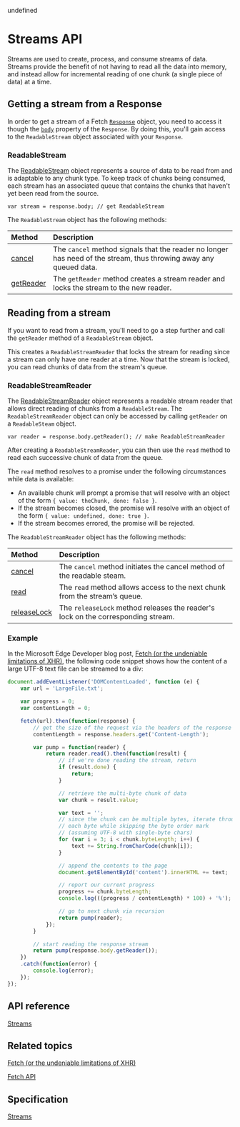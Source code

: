 undefined
# Streams API

Streams are used to create, process, and consume streams of data. Streams provide the benefit of not having to read all the data into memory, and instead allow for incremental reading of one chunk (a single piece of data) at a time.



## Getting a stream from a Response

In order to get a stream of a Fetch [`Response`](https://msdn.microsoft.com/library/mt718790) object, you need to access it though the [`body`](https://msdn.microsoft.com/library/mt709131) property of the `Response`. By doing this, you'll gain access to the `ReadableStream` object associated with your `Response`.


### ReadableStream
The [ReadableStream](https://msdn.microsoft.com/library/mt709013) object represents a source of data to be read from and is adaptable to any chunk type. To keep track of chunks being consumed, each stream has an associated queue that contains the chunks that haven't yet been read from the source.

```
var stream = response.body; // get ReadableStream
```

The `ReadableStream` object has the following methods:

Method | Description
:----- | :-------
[cancel](https://msdn.microsoft.com/library/mt709012) | The `cancel` method signals that the reader no longer has need of the stream, thus throwing away any queued data.
[getReader](https://msdn.microsoft.com/library/mt709014) | The `getReader` method creates a stream reader and locks the stream to the new reader.

## Reading from a stream

If you want to read from a stream, you'll need to go a step further and call the `getReader` method of a `ReadableStream` object.

This creates a `ReadableStreamReader` that locks the stream for reading since a stream can only have one reader at a time. Now that the stream is locked, you can read chunks of data from the stream's queue.


### ReadableStreamReader
The [ReadableStreamReader](https://msdn.microsoft.com/library/mt709009) object represents a readable stream reader that allows direct reading of chunks from a `ReadableStream`. The `ReadableStreamReader` object can only be accessed by calling `getReader` on a `ReadableSteam` object.

```
var reader = response.body.getReader(); // make ReadableStreamReader
```

After creating a `ReadableStreamReader`, you can then use the `read` method to read each successive chunk of data from the queue.

The `read` method resolves to a promise under the following circumstances while data is available:
- An available chunk will prompt a promise that will resolve with an object of the form ``{ value: theChunk, done: false }``.
- If the stream becomes closed, the promise will resolve with an object of the form ``{ value: undefined, done: true }``.
- If the stream becomes errored, the promise will be rejected.

The `ReadableStreamReader` object has the following methods:

Method | Description
:----- | :-------
[cancel](https://msdn.microsoft.com/library/mt709008) | The `cancel` method initiates the cancel method of the readable steam.
[read](https://msdn.microsoft.com/library/mt709010) | The `read` method allows access to the next chunk from the stream’s queue.
[releaseLock](https://msdn.microsoft.com/library/mt709011) | The `releaseLock` method releases the reader's lock on the corresponding stream.


### Example

In the Microsoft Edge Developer blog post, [Fetch (or the undeniable limitations of XHR)](https://blogs.windows.com/msedgedev/2016/05/24/fetch-and-xhr-limitations/), the following code snippet shows how the content of a large UTF-8 text file can be streamed to a div:

```javascript
document.addEventListener('DOMContentLoaded', function (e) {
    var url = 'LargeFile.txt';

    var progress = 0;
    var contentLength = 0;

    fetch(url).then(function(response) {
        // get the size of the request via the headers of the response
        contentLength = response.headers.get('Content-Length');

        var pump = function(reader) {
            return reader.read().then(function(result) {
                // if we're done reading the stream, return
                if (result.done) {
                    return;
                }

                // retrieve the multi-byte chunk of data
                var chunk = result.value;

                var text = '';
                // since the chunk can be multiple bytes, iterate through
                // each byte while skipping the byte order mark
                // (assuming UTF-8 with single-byte chars)
                for (var i = 3; i < chunk.byteLength; i++) {
                    text += String.fromCharCode(chunk[i]);
                }

                // append the contents to the page
                document.getElementById('content').innerHTML += text;

                // report our current progress
                progress += chunk.byteLength;
                console.log(((progress / contentLength) * 100) + '%');

                // go to next chunk via recursion
                return pump(reader);
            });
        }

        // start reading the response stream
        return pump(response.body.getReader());
    })
    .catch(function(error) {
        console.log(error);
    });
});
```



## API reference

[Streams](https://msdn.microsoft.com/library/mt709019)

## Related topics
[Fetch (or the undeniable limitations of XHR)](https://blogs.windows.com/msedgedev/2016/05/24/fetch-and-xhr-limitations/#gist36052615)


[Fetch API](../fetch-API/)

## Specification

[Streams](https://streams.spec.whatwg.org/)

